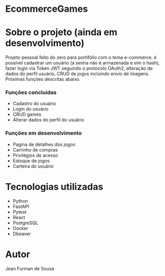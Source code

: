 # EcommerceGames

# Sobre o projeto (ainda em desenvolvimento)

Projeto pessoal feito do zero para portifólio com o tema e-commerce, é possível cadastrar um usuário (a senha não é armazenada e sim o hash), fazer login via Token JWT seguindo o protocolo OAuth2, alteração de dados do perfil usuário, CRUD de jogos incluindo envio de imagens. Próximas funções descritas abaixo.
### Funções concluídas
<ul>
  <li>Cadastro do usuário</li>
  <li>Login do usuário</li>
  <li>CRUD games</li>
  <li>Alterar dados do perfil do usuário</li>
</ul>

### Funções em desenvolvimento
<ul>
  <li>Pagina de detalhes dos jogos</li>
  <li>Carrinho de compras</li>
  <li>Privilégios de acesso</li>
  <li>Estoque de jogos</li>
  <li>Carteira do usuário</li>
</ul>

# Tecnologias utilizadas
<ul>
  <li>Python</li>
  <li>FastAPI</li>
  <li>Pytest</li>
  <li>React</li>
  <li>PostgreSQL</li>
  <li>Docker</li>
  <li>Dbeaver</li>
</ul>

# Autor
Jean Furman de Sousa
